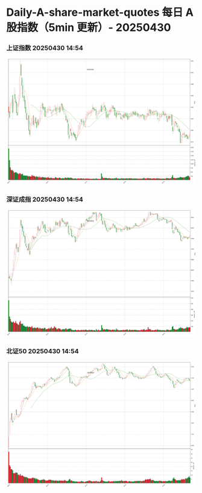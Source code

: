 
# Daily-A-share-market-quotes 每日 A 股指数（5min 更新）- 20250430

### 上证指数 20250430 14:54
![](./fig/2025/4/20250430-sh000001.png)

### 深证成指 20250430 14:54
![](./fig/2025/4/20250430-sz399001.png)

### 北证50 20250430 14:54
![](./fig/2025/4/20250430-bj899050.png)
